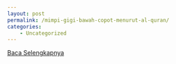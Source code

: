 ```yaml
---
layout: post
permalink: /mimpi-gigi-bawah-copot-menurut-al-quran/
categories:
    - Uncategorized
---
```


[Baca Selengkapnya](/03)